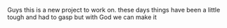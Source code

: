 Guys this is a new project to work on. these days things have been a little tough and had to gasp but with God we can make it